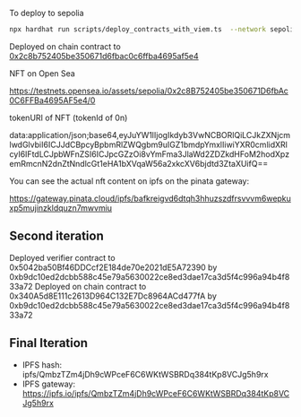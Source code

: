 To deploy to sepolia

```sh
npx hardhat run scripts/deploy_contracts_with_viem.ts  --network sepolia 
```

Deployed on chain contract to [0x2c8b752405be350671d6fbac0c6ffba4695af5e4](https://sepolia.etherscan.io/address/0x2c8b752405be350671d6fbac0c6ffba4695af5e4)



NFT on Open Sea

https://testnets.opensea.io/assets/sepolia/0x2c8B752405be350671D6fbAc0C6FFBa4695AF5e4/0

tokenURI of NFT (tokenId of 0n)

data:application/json;base64,eyJuYW1lIjogIkdyb3VwNCBORlQiLCJkZXNjcmlwdGlvbiI6ICJJdCBpcyBpbmRlZWQgbm9uIGZ1bmdpYmxlIiwiYXR0cmlidXRlcyI6IFtdLCJpbWFnZSI6ICJpcGZzOi8vYmFma3JlaWd2ZDZkdHFoM2hodXpzemRmcnN2dnZtNndlcGt1eHA1bXVqaW56a2xkcXV6bjdtd3ZtaXUifQ==

You can see the actual nft content on ipfs on the pinata gateway:

https://gateway.pinata.cloud/ipfs/bafkreigvd6dtqh3hhuzszdfrsvvvm6wepkuxp5mujinzkldquzn7mwvmiu



## Second iteration

Deployed verifier contract to 0x5042ba50Bf46DDCcf2E184de70e2021dE5A72390 by 0xb9dc10ed2dcbb588c45e79a5630022ce8ed3dae17ca3d5f4c996a94b4f833a72
Deployed on chain contract to 0x340A5d8E111c2613D964C132E7Dc8964ACd477fA by 0xb9dc10ed2dcbb588c45e79a5630022ce8ed3dae17ca3d5f4c996a94b4f833a72

## Final Iteration

- IPFS hash: ipfs/QmbzTZm4jDh9cWPceF6C6WKtWSBRDq384tKp8VCJg5h9rx
- IPFS gateway: https://ipfs.io/ipfs/QmbzTZm4jDh9cWPceF6C6WKtWSBRDq384tKp8VCJg5h9rx


